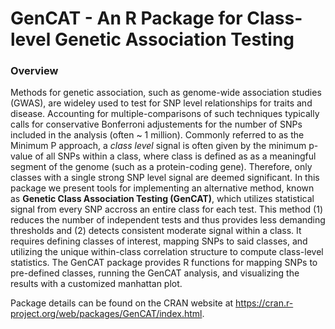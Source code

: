 # GenCAT - An R Package for Class-level Genetic Association Testing

### Overview

Methods for genetic association, such as genome-wide association studies (GWAS), are wideley used to test for SNP level relationships for traits and disease. Accounting for multiple-comparisons of such techniques typically calls for conservative Bonferroni adjustements for the number of SNPs included in the analysis (often ~ 1 million). Commonly referred to as the Minimum P approach, a *class level* signal is often given by the minimum p-value of all SNPs within a class, where class is defined as as a meaningful segment of the genome (such as a protein-coding gene). Therefore, only classes with a single strong SNP level signal are deemed significant. In this package we present tools for implementing an alternative method, known as **Genetic Class Association Testing (GenCAT)**, which utilizes statistical signal from every SNP accross an entire class for each test. This method (1) reduces the number of independent tests and thus provides less demanding thresholds and (2) detects consistent moderate signal within a class. It requires defining classes of interest, mapping SNPs to said classes, and utilizing the unique within-class correlation structure to compute class-level statistics. The GenCAT package provides R functions for mapping SNPs to pre-defined classes, running the GenCAT analysis, and visualizing the results with a customized manhattan plot.

Package details can be found on the CRAN website at
https://cran.r-project.org/web/packages/GenCAT/index.html.

